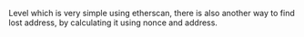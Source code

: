 Level which is very simple using etherscan, there is also another way to find lost address, by calculating it using nonce and address.